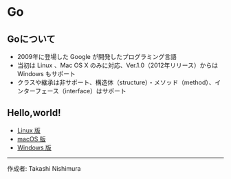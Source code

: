 # Go

## Goについて

* 2009年に登場した Google が開発したプログラミング言語
* 当初は Linux 、Mac OS X のみに対応、Ver.1.0（2012年リリース）からは Windows もサポート
* クラスや継承は非サポート、構造体（structure）・メソッド（method）、インターフェース（interface）はサポート

## Hello,world!

* [Linux 版](https://github.com/TakashiNishimura/HelloWorld/blob/master/Go/Go_linux.md)
* [macOS 版](https://github.com/TakashiNishimura/HelloWorld/blob/master/Go/Go_mac.md)
* [Windows 版](https://github.com/TakashiNishimura/HelloWorld/blob/master/Go/Go_win.md)

***
作成者: Takashi Nishimura